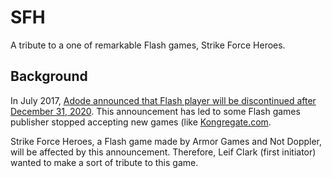 # SFH

A tribute to a one of remarkable Flash games, Strike Force Heroes.

## Background
In July 2017, [Adode announced that Flash player will be discontinued after December 31, 2020](https://www.adobe.com/sea/products/flashplayer/end-of-life.html). This announcement has led to some Flash games publisher stopped accepting new games (like [Kongregate.com](https://www.theverge.com/2020/7/2/21311318/kongregate-stops-accepting-new-game-submissions-flash-discontinued-layoffs).

Strike Force Heroes, a Flash game made by Armor Games and Not Doppler, will be affected by this announcement. Therefore, Leif Clark (first initiator) wanted to make a sort of tribute to this game.
